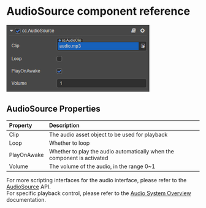 # AudioSource component reference

![](audio/audiosource.png)

## AudioSource Properties


|Property | Description |
|:-- | :--- |
|Clip | The audio asset object to be used for playback |
|Loop | Whether to loop |
|PlayOnAwake | Whether to play the audio automatically when the component is activated |
|Volume | The volume of the audio, in the range 0~1 |

For more scripting interfaces for the audio interface, please refer to the [AudioSource](__APIDOC__/en/classes/component_audio.audiosource.html) API.  
For specific playback control, please refer to the [Audio System Overview](./overview.md) documentation.


